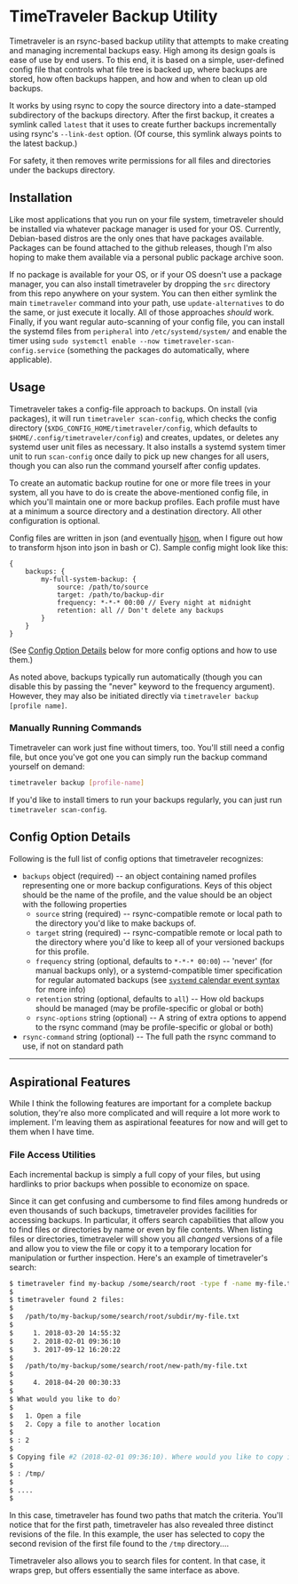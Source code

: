 TimeTraveler Backup Utility
========================================================

Timetraveler is an rsync-based backup utility that attempts to make creating and managing incremental backups easy. High among its design goals is ease of use by end users. To this end, it is based on a simple, user-defined config file that controls what file tree is backed up, where backups are stored, how often backups happen, and how and when to clean up old backups.

It works by using rsync to copy the source directory into a date-stamped subdirectory of the backups directory. After the first backup, it creates a symlink called `latest` that it uses to create further backups incrementally using rsync's `--link-dest` option. (Of course, this symlink always points to the latest backup.)

For safety, it then removes write permissions for all files and directories under the backups directory.


## Installation

Like most applications that you run on your file system, timetraveler should be installed via whatever package manager is used for your OS. Currently, Debian-based distros are the only ones that have packages available. Packages can be found attached to the github releases, though I'm also hoping to make them available via a personal public package archive soon.

If no package is available for your OS, or if your OS doesn't use a package manager, you can also install timetraveler by dropping the `src` directory from this repo anywhere on your system. You can then either symlink the main `timetraveler` command into your path, use `update-alternatives` to do the same, or just execute it locally. All of those approaches _should_ work. Finally, if you want regular auto-scanning of your config file, you can install the systemd files from `peripheral` into `/etc/systemd/system/` and enable the timer using `sudo systemctl enable --now timetraveler-scan-config.service` (something the packages do automatically, where applicable).


## Usage

Timetraveler takes a config-file approach to backups. On install (via packages), it will run `timetraveler scan-config`, which checks the config directory (`$XDG_CONFIG_HOME/timetraveler/config`, which defaults to `$HOME/.config/timetraveler/config`) and creates, updates, or deletes any systemd user unit files as necessary. It also installs a systemd system timer unit to run `scan-config` once daily to pick up new changes for all users, though you can also run the command yourself after config updates.

To create an automatic backup routine for one or more file trees in your system, all you have to do is create the above-mentioned config file, in which you'll maintain one or more backup profiles. Each profile must have at a minimum a source directory and a destination directory. All other configuration is optional.

Config files are written in json (and eventually [hjson](https://hjson.org), when I figure out how to transform hjson into json in bash or C). Sample config might look like this:

```hjson
{
    backups: {
        my-full-system-backup: {
            source: /path/to/source
            target: /path/to/backup-dir
            frequency: *-*-* 00:00 // Every night at midnight
            retention: all // Don't delete any backups
        }
    }
}
```

(See [Config Option Details](#config-option-details) below for more config options and how to use them.)

As noted above, backups typically run automatically (though you can disable this by passing the "never" keyword to the frequency argument). However, they may also be initiated directly via `timetraveler backup [profile name]`.

### Manually Running Commands

Timetraveler can work just fine without timers, too. You'll still need a config file, but once you've got one you can simply run the backup command yourself on demand:

```sh
timetraveler backup [profile-name]
```

If you'd like to install timers to run your backups regularly, you can just run `timetraveler scan-config`.


## Config Option Details

Following is the full list of config options that timetraveler recognizes:

* `backups` object (required) -- an object containing named profiles representing one or more backup configurations. Keys of this object should be the name of the profile, and the value should be an object with the following properties
    * `source` string (required) -- rsync-compatible remote or local path to the directory you'd like to make backups of.
    * `target` string (required) -- rsync-compatible remote or local path to the directory where you'd like to keep all of your versioned backups for this profile.
    * `frequency` string (optional, defaults to `*-*-* 00:00`) -- 'never' (for manual backups only), or a systemd-compatible timer specification for regular automated backups (see [`systemd` calendar event syntax](https://wiki.archlinux.org/index.php/Systemd/Timers#Realtime_timer) for more info)
    * `retention` string (optional, defaults to `all`) -- How old backups should be managed (may be profile-specific or global or both)
    * `rsync-options` string (optional) -- A string of extra options to append to the rsync command (may be profile-specific or global or both)
* `rsync-command` string (optional) -- The full path the rsync command to use, if not on standard path

----------------------------------------------------------------------------------------------


## Aspirational Features

While I think the following features are important for a complete backup solution, they're also more complicated and will require a lot more work to implement. I'm leaving them as aspirational feeatures for now and will get to them when I have time.

### File Access Utilities

Each incremental backup is simply a full copy of your files, but using hardlinks to prior backups when possible to economize on space.

Since it can get confusing and cumbersome to find files among hundreds or even thousands of such backups, timetraveler provides facilities for accessing backups. In particular, it offers search capabilities that allow you to find files or directories by name or even by file contents. When listing files or directories, timetraveler will show you all _changed_ versions of a file and allow you to view the file or copy it to a temporary location for manipulation or further inspection. Here's an example of timetraveler's search:

```sh
$ timetraveler find my-backup /some/search/root -type f -name my-file.txt
$
$ timetraveler found 2 files:
$
$   /path/to/my-backup/some/search/root/subdir/my-file.txt
$
$     1. 2018-03-20 14:55:32
$     2. 2018-02-01 09:36:10
$     3. 2017-09-12 16:20:22
$
$   /path/to/my-backup/some/search/root/new-path/my-file.txt
$
$     4. 2018-04-20 00:30:33
$
$ What would you like to do?
$ 
$   1. Open a file
$   2. Copy a file to another location
$
$ : 2
$
$ Copying file #2 (2018-02-01 09:36:10). Where would you like to copy it?
$
$ : /tmp/
$
$ ....
$
```

In this case, timetraveler has found two paths that match the criteria. You'll notice that for the first path, timetraveler has also revealed three distinct revisions of the file. In this example, the user has selected to copy the second revision of the first file found to the `/tmp` directory....

Timetraveler also allows you to search files for content. In that case, it wraps grep, but offers essentially the same interface as above.

